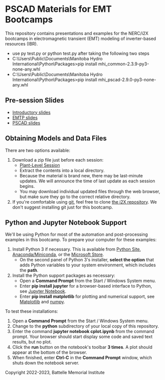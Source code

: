 # PSCAD Materials for EMT Bootcamps 

This repository contains presentations and examples for the NERC/i2X
bootcamps in electromagnetic transient (EMT) modeling of inverter-based
resources (IBR).

- use py test.py or python test.py after taking the following two steps
- C:\Users\Public\Documents\Manitoba Hydro International\Python\Packages>pip install  mhi\_common-2.3.9-py3-none-any.whl
- C:\Users\Public\Documents\Manitoba Hydro International\Python\Packages>pip install mhi\_pscad-2.9.0-py3-none-any.whl

## Pre-session Slides

- [Introductory slides](EMT_Bootcamp_July_27.pdf)
- [EMTP slides](EMTP/EMTP_training_session_1.pdf)
- [PSCAD slides](PSCAD)

## Obtaining Models and Data Files

There are two options available:

1. Download a zip file just before each session:
   - [Plant-Level Session](Plant-Level.zip)
   - Extract the contents into a local directory.
   - Because the material is brand new, there may be last-minute updates. We will announce the time of last update as each session begins.
   - You may download individual updated files through the web browser, but make sure they go to the correct relative directory.
2. If you're comfortable using [git](https://git-scm.com/download/win), feel free to clone [the i2X repository](https://github.com/pnnl/i2x/tree/develop). We don't suggest installing git just for this bootcamp.

## Python and Jupyter Notebook Support

We'll be using Python for most of the automation and post-processing
examples in this bootcamp. To prepare your computer for these examples:

1. Install Python 3 if necessary. This is available from [Python Site](https://python.org), 
   [Anaconda/Miniconda](https://www.anaconda.com/), or the 
   [Microsoft Store](https://apps.microsoft.com/store/detail/python-310/9PJPW5LDXLZ5).
   - On the second panel of Python 3's installer, **select the option** that adds Python variables to your system environment, which includes the **path**.
2. Install the Python support packages as necessary:
   - Open a **Command Prompt** from the Start / Windows System menu.
   - Enter **pip install jupyter** for a browser-based interface to Python, see [Jupyter Notebook](https://jupyter.org).
   - Enter **pip install matplotlib** for plotting and numerical support, see [Matplotlib](https://matplotlib.org/) and [numpy](https://numpy.org/doc/stable/user/index.html).

To test these installations:

1. Open a **Command Prompt** from the Start / Windows System menu.
2. Change to the **python** subdirectory of your local copy of this repository.
3. Enter the command **jupyter notebook cplot.ipynb** from the command prompt. Your browser should start display some code and saved text results, but no plot.
4. Click the **run** button on the notebook's toolbar **3 times**.  A plot should appear at the bottom of the browser.
5. When finished, enter **Ctrl-C** in the **Command Prompt** window, which shuts down the notebook server.

Copyright 2022-2023, Battelle Memorial Institute

